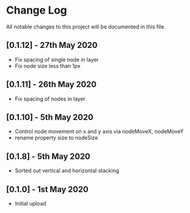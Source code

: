 # Change Log

All notable changes to this project will be documented in this file.

## [0.1.12] - 27th May 2020

* Fix spacing of single node in layer
* Fix node size less than 1px

## [0.1.11] - 26th May 2020

* Fix spacing of nodes in layer

## [0.1.10] - 5th May 2020

* Control node movement on x and y axis via nodeMoveX, nodeMoveY
* rename property size to nodeSize

## [0.1.8] - 5th May 2020

* Sorted out vertical and horizontal stacking

## [0.1.0] - 1st May 2020

* Initial upload
